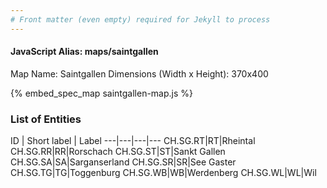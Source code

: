 ```yaml
---
# Front matter (even empty) required for Jekyll to process
---
```


#### JavaScript Alias: maps/saintgallen

Map Name: Saintgallen
Dimensions (Width x Height): 370x400



{% embed_spec_map saintgallen-map.js %}

### List of Entities

ID | Short label | Label
---|---|---|---
CH.SG.RT|RT|Rheintal
CH.SG.RR|RR|Rorschach
CH.SG.ST|ST|Sankt Gallen
CH.SG.SA|SA|Sarganserland
CH.SG.SR|SR|See Gaster
CH.SG.TG|TG|Toggenburg
CH.SG.WB|WB|Werdenberg
CH.SG.WL|WL|Wil

